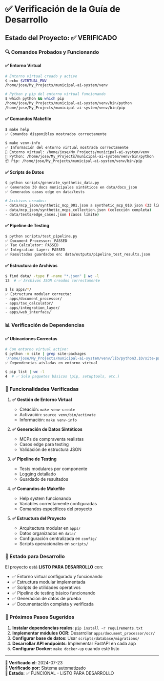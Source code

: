 # ✅ Verificación de la Guía de Desarrollo

## Estado del Proyecto: ✅ VERIFICADO

### 🔍 Comandos Probados y Funcionando

#### ✅ Entorno Virtual
```bash
# Entorno virtual creado y activo
$ echo $VIRTUAL_ENV
/home/jose/My_Projects/municipal-ai-system/venv

# Python y pip del entorno virtual funcionando
$ which python && which pip
/home/jose/My_Projects/municipal-ai-system/venv/bin/python
/home/jose/My_Projects/municipal-ai-system/venv/bin/pip
```

#### ✅ Comandos Makefile
```bash
$ make help
✅ Comandos disponibles mostrados correctamente

$ make venv-info
✅ Información del entorno virtual mostrada correctamente
📍 Entorno virtual: /home/jose/My_Projects/municipal-ai-system/venv
🐍 Python: /home/jose/My_Projects/municipal-ai-system/venv/bin/python
📦 Pip: /home/jose/My_Projects/municipal-ai-system/venv/bin/pip
```

#### ✅ Scripts de Datos
```bash
$ python scripts/generate_synthetic_data.py
✅ Generados 30 docs municipales sintéticos en data/docs_json
✅ Generados casos edge en data/tests

# Archivos creados:
- data/mcp_json/synthetic_mcp_001.json a synthetic_mcp_010.json (33 líneas cada uno)
- data/mcp_json/synthetic_mcps_collection.json (colección completa)
- data/tests/edge_cases.json (casos límite)
```

#### ✅ Pipeline de Testing
```bash
$ python scripts/test_pipeline.py
✅ Document Processor: PASSED
✅ Tax Calculator: PASSED
✅ Integration Layer: PASSED
✅ Resultados guardados en: data/outputs/pipeline_test_results.json
```

#### ✅ Estructura de Archivos
```bash
$ find data/ -type f -name "*.json" | wc -l
13  # ✅ Archivos JSON creados correctamente

$ ls apps/*/
✅ Estructura modular correcta:
- apps/document_processor/
- apps/tax_calculator/
- apps/integration_layer/
- apps/web_interface/
```

### 📊 Verificación de Dependencias

#### ✅ Ubicaciones Correctas
```bash
# Con entorno virtual activo:
$ python -m site | grep site-packages
'/home/jose/My_Projects/municipal-ai-system/venv/lib/python3.10/site-packages'
✅ Dependencias aisladas en entorno virtual

$ pip list | wc -l
4  # ✅ Solo paquetes básicos (pip, setuptools, etc.)
```

### 🎯 Funcionalidades Verificadas

1. **✅ Gestión de Entorno Virtual**
   - Creación: `make venv-create`
   - Activación: `source venv/bin/activate`
   - Información: `make venv-info`

2. **✅ Generación de Datos Sintéticos**
   - MCPs de compraventa realistas
   - Casos edge para testing
   - Validación de estructura JSON

3. **✅ Pipeline de Testing**
   - Tests modulares por componente
   - Logging detallado
   - Guardado de resultados

4. **✅ Comandos de Makefile**
   - Help system funcionando
   - Variables correctamente configuradas
   - Comandos específicos del proyecto

5. **✅ Estructura del Proyecto**
   - Arquitectura modular en `apps/`
   - Datos organizados en `data/`
   - Configuración centralizada en `config/`
   - Scripts operacionales en `scripts/`

### 🚀 Estado para Desarrollo

El proyecto está **LISTO PARA DESARROLLO** con:

- ✅ Entorno virtual configurado y funcionando
- ✅ Estructura modular implementada
- ✅ Scripts de utilidades operativos
- ✅ Pipeline de testing básico funcionando
- ✅ Generación de datos de prueba
- ✅ Documentación completa y verificada

### 📝 Próximos Pasos Sugeridos

1. **Instalar dependencias reales**: `pip install -r requirements.txt`
2. **Implementar módulos OCR**: Desarrollar `apps/document_processor/ocr/`
3. **Configurar base de datos**: Usar `scripts/database/migrations/`
4. **Desarrollar API endpoints**: Implementar FastAPI en cada app
5. **Configurar Docker**: `make docker-up` cuando esté listo

---

**📅 Verificado el:** 2024-07-23  
**👤 Verificado por:** Sistema automatizado  
**🎯 Estado:** ✅ FUNCIONAL - LISTO PARA DESARROLLO 